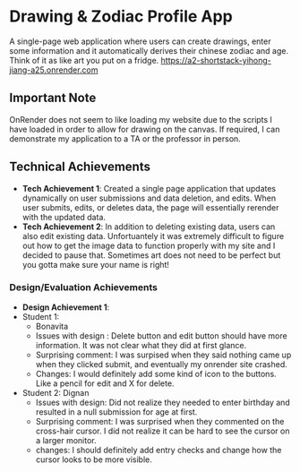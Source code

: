 # Drawing & Zodiac Profile App

A single-page web application where users can create drawings, enter some information and it automatically derives their chinese zodiac and age. Think of it as like art you put on a fridge.
https://a2-shortstack-yihong-jiang-a25.onrender.com

## Important Note
OnRender does not seem to like loading my website due to the scripts I have loaded in order to allow for drawing on the canvas. If required, I can demonstrate my application to a TA or the professor in person.

## Technical Achievements
- **Tech Achievement 1**: Created a single page application that updates dynamically on user submissions and data deletion, and edits. When user submits, edits, or deletes data, the page will essentially rerender with the updated data.
- **Tech Achievement 2**: In addition to deleting existing data, users can also edit existing data. Unfortuantely it was extremely difficult to figure out how to get the image data to function properly with my site and I decided to pause that. Sometimes art does not need to be perfect but you gotta make sure your name is right!

### Design/Evaluation Achievements
- **Design Achievement 1**: 
- Student 1:
  - Bonavita
  - Issues with design : Delete button and edit button should have more information. It was not clear what they did at first glance.
  - Surprising comment: I was surpised when they said nothing came up when they clicked submit, and eventually my onrender site crashed.
  - Changes: I would definitely add some kind of icon to the buttons. Like a pencil for edit and X for delete.
- Student 2: Dignan
  - Issues with design: Did not realize they needed to enter birthday and resulted in a null submission for age at first.
  - Surprising comment: I was surprised when they commented on the cross-hair cursor. I did not realize it can be hard to see the cursor on a larger monitor.
  - changes: I should definitely add entry checks and change how the cursor looks to be more visible.
